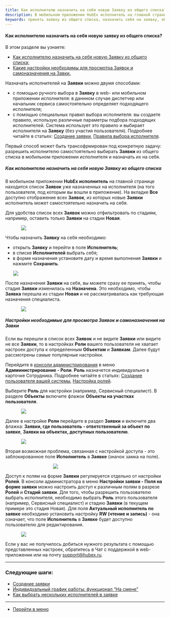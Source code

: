 ```yaml
---
title: Как исполнителю назначить на себя новую Заявку из общего списка?
description: В мобильном приложении HubEx исполнитель на главной странице находится список Заявок уже назначенных на исполнителя (на того пользователя, под которым вы вошли в приложение). На вкладке Все доступно отображение всех Заявок, из которых новые Заявки исполнитель может самостоятельно назначить на себя. 
keywords: принять заявку из общего списка, назначить себя на заявку, общий список заявок в мобильном приложении, hubex, хабекс, хубекс, хабикс
---
```


#### Как исполнителю назначить на себя новую заявку из общего списка?
В этом разделе вы узнаете:
<html>
<meta charset="utf-8"> 
<ul>
    <li><a href="#alltickets">Как исполнителю назначить на себя новую Заявку из общего списка;</a></li>
    <li><a href="#settings">Какие настройки необходимы для просмотра Заявок и самоназначения на Завки.</a></li>
</ul>
</html>

<body>
<p>Назначать исполнителей на <strong>Заявки</strong> можно двумя способами:</p>
<ul>
    <li>с помощью ручного выбора в <strong>Заявку</strong> в web- или мобильном приложении исполнителя: в даннном случае диспетчер или
        начальник
        сервиса самостоятельно определяет подходящего исполнителя;
    </li>
    <li>с помощью специальных правил выбора исполнителя: вы создаете правило, использую различные параметры подбора
        подходящих исполнителей. Система использует это правило и выбирает исполнителя на <strong>Заявку</strong> (без
        участия пользователя). Подробнее читайте в статьях: <a href="https://wiki.hubex.ru/docs/FAQ/RU/user/CreatingTicket.html">Создание заявки</a>, <a href="https://wiki.hubex.ru/docs/FAQ/RU/admin/RulesOfChoice.html">Правила выбора исполнителя</a>.
    </li>
</ul>

<p>Первый способ может быть трансофрмирован под конкретную задачу: разрешить исполнителю самостоятельно выбирать <strong>Заявки</strong>
    из общего списка в мобильном приложении исполнителя и назначать их на себя.</p>

<h5 id="alltickets">Как исполнителю назначить на себя новую Заявку из общего списка</h5>

<p>В мобильном приложении <strong>HubEx исполнитель</strong> на главной странице находится список <strong>Заявок</strong> уже назначенных на
    исполнителя
    (на того пользователя, под которым вы вошли в приложение). На вкладке <strong>Все</strong> доступно отображение всех <strong>Заявок</strong>, из
    которых новые <strong>Заявки</strong> исполнитель может самостоятельно назначить на себя.</p>
<p>Для удобства список всех <strong>Заявок</strong> можно отфильтровать по стадиям, например, оставить только <strong>Заявки</strong> на стадии
    <strong>Новая</strong>. </p>

<div>
    <img style="margin: 0 auto; display: block; max-width: 80%;"
         src="/attachments/images/FAQ/USER/AcceptanceTicket/AllTickets.jpg"/>
</div>

<p>Чтобы назначить <strong>Заявку</strong> на себя необходимо:</p>
<ul>
    <li>открыть <strong>Заявку</strong> и перейти в поле <strong>Исполнитель</strong>;</li>
    <li>в списке <strong>Исполнителей</strong> выбрать себя;</li>
    <li>в форме назначения установите дату и время выполнения <strong>Заявки</strong> и нажмите <strong>Сохранить</strong>.</li>
</ul>

<div>
    <img style="margin: 0 auto; display: block; max-width: 90%;"
         src="/attachments/images/FAQ/USER/AcceptanceTicket/Engineer.jpg"/>
</div>

<p>После назначения <strong>Заявки</strong> на себя, вы можете сразу ее принять, чтобы стадия <strong>Заявки</strong> изменилась на <strong>Назначена</strong>. Это
    необходимо, чтобы <strong>Заявка</strong> перешла из стадии <strong>Новая</strong> и не рассматривалась как требующая назначения специалиста.</p>

<div>
    <img style="margin: 0 auto; display: block; max-width: 80%;"
         src="/attachments/images/FAQ/USER/AcceptanceTicket/Engineer2.jpg"/>
</div>

<h5 id="alltickets">Настройки необходимые для просмотра Заявок и самоназначения на Завки</h5>
<p> Если вы перешли в список всех <strong>Заявок</strong> и не видите <strong>Заявки</strong> или видите не все <strong>Заявки</strong>, то в настройках
    <strong>Роли</strong> вашего пользователя не хватает настроек доступа к определенным <strong>Объектам</strong> и <strong>Заявкам</strong>. Далее будут рассмотрены
    самые популярные настройки. </p>
<p>Перейдите в <a
        href="https://wiki.hubex.ru/docs/FAQ/RU/admin/HowToEnterTheAdmin.html">консоли администрирования</a> в меню
    <strong>Адмминистрирование - Роли</strong>. <strong>Роль</strong> назначется индивидуально в карточке Сотрудника.
    Подробнее читайте в статьях: <a href="https://wiki.hubex.ru/docs/FAQ/RU/user/CreatingUser.html">Создание пользователя вашей системы</a>, <a href="https://wiki.hubex.ru/docs/FAQ/RU/admin/Roles.html">Настройка ролей</a>.</p>
<p>Выберите <strong>Роль</strong> для настройки (например, Сервисный специалист). В разделе <strong>Объекты</strong> включите флажок <strong>Объекты на участках пользователя</strong>. </p>

<div>
    <img style="margin: 0 auto; display: block; max-width: 80%;"
         src="/attachments/images/FAQ/USER/AcceptanceTicket/Role1.jpg"/>
</div>
<p>Далее в настройке <strong>Роли</strong> перейдите в раздел <strong>Заявки</strong> и включите два флажка: <strong>Заявки, где пользователь - ответственный за
    объект по заявке</strong>, <strong>Заявки на объектах, доступных пользователю</strong>.</p>
<div>
    <img style="margin: 0 auto; display: block; max-width: 80%;"
         src="/attachments/images/FAQ/USER/AcceptanceTicket/Role2.jpg"/>
</div>

<p>Вторая возможная проблема, связанная с настройкой доступа - это заблокированное поле <strong>Исполнитель</strong> в <strong>Заявке</strong> (значок
    замка на поле).</p>

<div>
    <img style="margin: 0 auto; display: block; max-width: 40%;"
         src="/attachments/images/FAQ/USER/AcceptanceTicket/BlockUser.jpg"/>
</div>
<p>Доступ к полям на форме <strong>Заявки</strong> регулируется отдельно от настройки <strong>Ролей</strong>. В консоли администратора в меню <strong>Настройки
    заявки - Поля на форме заявки</strong> можно настроить доступ к различным полям в разрезе <strong>Ролей</strong> и <strong>Стадий заявки</strong>. Для того,
    чтобы разрешить пользователю выбрать исполнителя, необходимо выбрать <strong>Роль</strong> этого пользователя (например, Сервисный
    специалист) и стадию <strong>Заявки</strong> (в текущем примере это стадия Новая). Для поля <strong>Актуальный исполнитель по заявке</strong>
    необходимо установить настройку <strong>RW (чтение и запись)</strong> - она означает, что поле <strong>Исполнитель</strong> в <strong>Заявке</strong> будет доступно пользователю для редактирования.</p>
<div>
    <img style="margin: 0 auto; display: block; max-width: 80%;"
         src="/attachments/images/FAQ/USER/AcceptanceTicket/Field.jpg"/>
</div>
<p>Если у вас не получилось добиться нужного
    результата с помощью представленных настроек, обратитесь в Чат с
    поддержкой в web-приложении или на почту <a href="mailto:support@hubex.ru" target="_blank" rel="noopener">
        support@hubex.ru</a>.</p>
</body>


___
### Следующие шаги:
- [Создание заявки](./CreatingTicket.md)
- [Индивидуальный график работы: функционал “На смене”](./OnDuty.md)
- [Как выбрать нескольких исполнителей в заявке](./SeveralEngineers.md)

____
- [Перейти в меню](http://wiki.hubex.ru)
